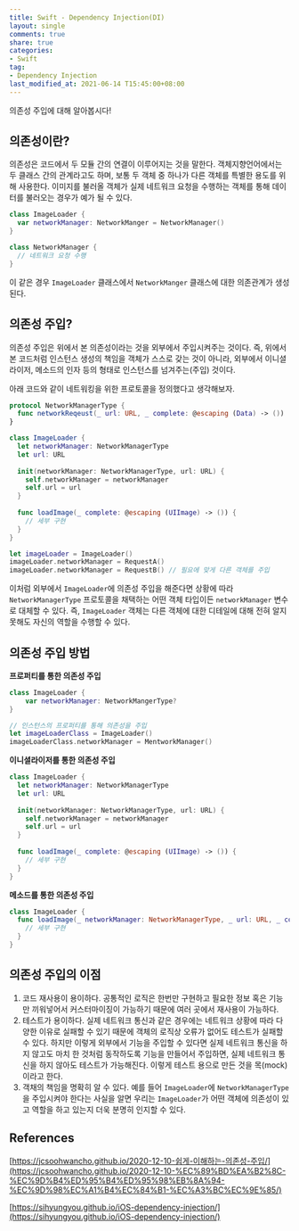 ```yaml
---
title: Swift - Dependency Injection(DI)
layout: single
comments: true
share: true
categories: 
- Swift
tag:
- Dependency Injection
last_modified_at: 2021-06-14 T15:45:00+08:00
---
```


의존성 주입에 대해 알아봅시다!

## 의존성이란?

의존성은 코드에서 두 모듈 간의 연결이 이루어지는 것을 말한다. 객체지향언어에서는 두 클래스 간의 관계라고도 하며, 보통 두 객체 중 하나가 다른 객체를 특별한 용도를 위해 사용한다. 이미지를 불러올 객체가 실제 네트워크 요청을 수행하는 객체를 통해 데이터를 불러오는 경우가 예가 될 수 있다. 

```swift
class ImageLoader {
  var networkManager: NetworkManger = NetworkManager()
}

class NetworkManager {
  // 네트워크 요청 수행
}

```

이 같은 경우 `ImageLoader` 클래스에서 `NetworkManger` 클래스에 대한 의존관계가 생성된다.

## 의존성 주입?

의존성 주입은 위에서 본 의존성이라는 것을 외부에서 주입시켜주는 것이다. 즉, 위에서 본 코드처럼 인스턴스 생성의 책임을 객체가 스스로 갖는 것이 아니라, 외부에서 이니셜라이저, 메소드의 인자 등의 형태로 인스턴스를 넘겨주는(주입) 것이다. 

아래 코드와 같이 네트워킹을 위한 프로토콜을 정의했다고 생각해보자.

```swift
protocol NetworkManagerType {
  func networkReqeust(_ url: URL, _ complete: @escaping (Data) -> ())
}

class ImageLoader {
  let networkManager: NetworkManagerType
  let url: URL
  
  init(networkManager: NetworkManagerType, url: URL) {
    self.networkManager = networkManager
    self.url = url
  }
  
  func loadImage(_ complete: @escaping (UIImage) -> ()) {
    // 세부 구현
  }
}

let imageLoader = ImageLoader()
imageLoader.networkManager = RequestA()
imageLoader.networkManager = RequestB() // 필요에 맞게 다른 객체를 주입

```

이처럼 외부에서 `ImageLoader`에 의존성 주입을 해준다면 상황에 따라 `NetworkManagerType` 프로토콜을 채택하는 어떤 객체 타입이든 `networkManager` 변수로 대체할 수 있다. 즉, `ImageLoader` 객체는 다른 객체에 대한 디테일에 대해 전혀 알지 못해도 자신의 역할을 수행할 수 있다.

## 의존성 주입 방법

**프로퍼티를 통한 의존성 주입**

```swift
class ImageLoader {
	var networkManager: NetworkMangerType?
}

// 인스턴스의 프로퍼티를 통해 의존성을 주입
let imageLoaderClass = ImageLoader()
imageLoaderClass.networkManager = MentworkManager()
```

**이니셜라이저를 통한 의존성 주입**

```swift
class ImageLoader {
  let networkManager: NetworkManagerType
  let url: URL
  
  init(networkManager: NetworkManagerType, url: URL) {
    self.networkManager = networkManager
    self.url = url
  }
  
  func loadImage(_ complete: @escaping (UIImage) -> ()) {
    // 세부 구현
  }
} 
```

**메소드를 통한 의존성 주입**

```swift
class ImageLoader {
  func loadImage(_ networkManager: NetworkManagerType, _ url: URL, _ complete: @escaping (UIImage) -> ()) {
    // 세부 구현
  }
} 
```

## 의존성 주입의 이점

1. 코드 재사용이 용이하다. 공통적인 로직은 한번만 구현하고 필요한 정보 혹은 기능만 끼워넣어서 커스터마이징이 가능하기 때문에 여러 곳에서 재사용이 가능하다.
2. 테스트가 용이하다. 실제 네트워크 통신과 같은 경우에는 네트워크 상황에 따라 다양한 이유로 실패할 수 있기 때문에 객체의 로직상 오류가 없어도 테스트가 실패할 수 있다. 하지만 이렇게 외부에서 기능을 주입할 수 있다면 실제 네트워크 통신을 하지 않고도 마치 한 것처럼 동작하도록 기능을 만들어서 주입하면, 실제 네트워크 통신을 하지 않아도 테스트가 가능해진다. 이렇게 테스트 용으로 만든 것을 목(mock)이라고 한다.
3. 객채의 책임을 명확히 알 수 있다. 예를 들어 `ImageLoader`에 `NetworkManagerType`을 주입시켜야 한다는 사실을 알면 우리는 `ImageLoader`가 어떤 객체에 의존성이 있고 역할을 하고 있는지 더욱 분명히 인지할 수 있다.

## References

[https://jcsoohwancho.github.io/2020-12-10-쉽게-이해하는-의존성-주입/](https://jcsoohwancho.github.io/2020-12-10-%EC%89%BD%EA%B2%8C-%EC%9D%B4%ED%95%B4%ED%95%98%EB%8A%94-%EC%9D%98%EC%A1%B4%EC%84%B1-%EC%A3%BC%EC%9E%85/)

[https://sihyungyou.github.io/iOS-dependency-injection/](https://sihyungyou.github.io/iOS-dependency-injection/)
